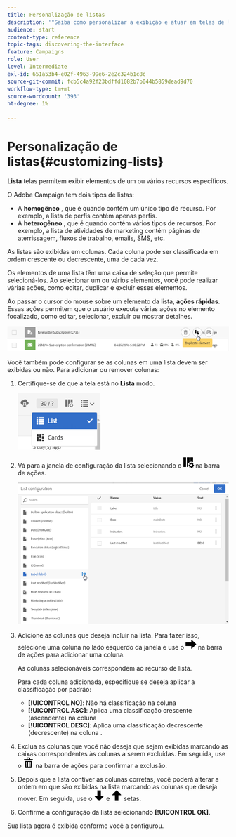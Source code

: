 ```yaml
---
title: Personalização de listas
description: '"Saiba como personalizar a exibição e atuar em telas de lista no Adobe Campaign Standard: classificação, filtragem, exclusão ou duplicação de elementos. Lista as telas que exibem elementos de um ou vários recursos especificados."'
audience: start
content-type: reference
topic-tags: discovering-the-interface
feature: Campaigns
role: User
level: Intermediate
exl-id: 651a53b4-e02f-4963-99e6-2e2c324b1c8c
source-git-commit: fcb5c4a92f23bdffd1082b7b044b5859dead9d70
workflow-type: tm+mt
source-wordcount: '393'
ht-degree: 1%

---
```


# Personalização de listas{#customizing-lists}

**Lista** telas permitem exibir elementos de um ou vários recursos específicos.

O Adobe Campaign tem dois tipos de listas:

* A **homogêneo** , que é quando contém um único tipo de recurso. Por exemplo, a lista de perfis contém apenas perfis.
* A **heterogêneo** , que é quando contém vários tipos de recursos. Por exemplo, a lista de atividades de marketing contém páginas de aterrissagem, fluxos de trabalho, emails, SMS, etc.

As listas são exibidas em colunas. Cada coluna pode ser classificada em ordem crescente ou decrescente, uma de cada vez.

Os elementos de uma lista têm uma caixa de seleção que permite selecioná-los. Ao selecionar um ou vários elementos, você pode realizar várias ações, como editar, duplicar e excluir esses elementos.

Ao passar o cursor do mouse sobre um elemento da lista, **ações rápidas**. Essas ações permitem que o usuário execute várias ações no elemento focalizado, como editar, selecionar, excluir ou mostrar detalhes.

![](assets/overview_list_quickactions.png)

Você também pode configurar se as colunas em uma lista devem ser exibidas ou não. Para adicionar ou remover colunas:

1. Certifique-se de que a tela está no **Lista** modo.

   ![](assets/export_list_mode_switch.png)

1. Vá para a janela de configuração da lista selecionando o ![](assets/columnsettings.png) na barra de ações.

   ![](assets/list_configuration1.png)

1. Adicione as colunas que deseja incluir na lista. Para fazer isso, selecione uma coluna no lado esquerdo da janela e use o ![](assets/arrowright.png) na barra de ações para adicionar uma coluna.

   As colunas selecionáveis correspondem ao recurso de lista.

   Para cada coluna adicionada, especifique se deseja aplicar a classificação por padrão:

   * **[!UICONTROL NO]**: Não há classificação na coluna
   * **[!UICONTROL ASC]**: Aplica uma classificação crescente (ascendente) na coluna
   * **[!UICONTROL DESC]**: Aplica uma classificação decrescente (decrescente) na coluna .

1. Exclua as colunas que você não deseja que sejam exibidas marcando as caixas correspondentes às colunas a serem excluídas. Em seguida, use o ![](assets/delete.png) na barra de ações para confirmar a exclusão.
1. Depois que a lista contiver as colunas corretas, você poderá alterar a ordem em que são exibidas na lista marcando as colunas que deseja mover. Em seguida, use o ![](assets/arrowdown.png) e ![](assets/arrowup.png) setas.
1. Confirme a configuração da lista selecionando **[!UICONTROL OK]**.

Sua lista agora é exibida conforme você a configurou.
